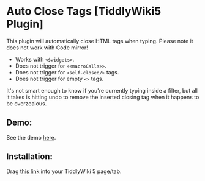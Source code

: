 # Auto Close Tags [TiddlyWiki5 Plugin]

This plugin will automatically close HTML tags when typing. Please note it does not work with Code mirror!

* Works with `<$widgets>`.
* Does not trigger for `<<macroCalls>>`.
* Does not trigger for `<self-closed/>` tags.
* Does not trigger for empty `<>` tags.

It's not smart enough to know if you're currently typing inside a filter, but all it takes is hitting undo to remove the inserted closing tag when it happens to be overzealous.

## Demo:

See the demo [here](https://evidentlycube.github.io/TW5-PluginShowcase/#Auto%20Close%20Tags).

## Installation:

Drag [this link](https://evidentlycube.github.io/TW5-PluginShowcase/#%24%3A%2Fplugins%2FEvidentlyCube%2FAutoCloseTags) into your TiddlyWiki 5 page/tab.